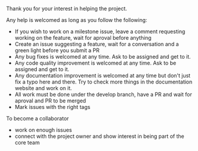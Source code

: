 Thank you for your interest in helping the project.

Any help is welcomed as long as you follow the following:

- If you wish to work on a milestone issue, leave a comment requesting working on the feature, wait for aproval before anything
- Create an issue suggesting a feature, wait for a conversation and a green light before you submit a PR
- Any bug fixes is welcomed at any time. Ask to be assigned and get to it.
- Any code quality improvement is welcomed at any time. Ask to be assigned and get to it.
- Any documentation improvement is welcomed at any time but don't just fix a typo here and there. 
Try to check more things in the documentation website and work on it.
- All work must be done under the develop branch, have a PR and wait for aproval and PR to be merged
- Mark issues with the right tags

To become a collaborator

- work on enough issues
- connect with the project owner and show interest in being part of the core team
